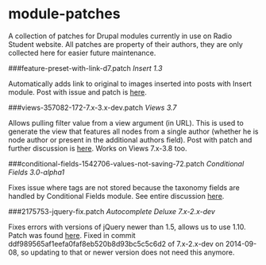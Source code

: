 module-patches
==============

A collection of patches for Drupal modules currently in use on Radio Student website. All patches are property of their authors, they are only collected here for easier future maintenance.

###feature-preset-with-link-d7.patch
*Insert 1.3*

Automatically adds link to original to images inserted into posts with Insert module. Post with issue and patch is [here](https://www.drupal.org/node/1163080).

###views-357082-172-7.x-3.x-dev.patch
*Views 3.7*

Allows pulling filter value from a view argument (in URL). This is used to generate the view that features all nodes from a single author (whether he is node author or present in the additional authors field). Post with patch and further discussion is [here](https://drupal.org/node/357082). Works on Views 7.x-3.8 too.

###conditional-fields-1542706-values-not-saving-72.patch
*Conditional Fields 3.0-alpha1*

Fixes issue where tags are not stored because the taxonomy fields are handled by Conditional Fields module. See entire discussion [here](https://drupal.org/node/1542706).

###2175753-jquery-fix.patch
*Autocomplete Deluxe 7.x-2.x-dev*

Fixes errors with versions of jQuery newer than 1.5, allows us to use 1.10. Patch was found [here](https://drupal.org/node/2175753).
Fixed in commit ddf989565af1eefa0faf8eb520b8d93bc5c5c6d2 of 7.x-2.x-dev on 2014-09-08, so updating to that or newer version does not need this anymore.
